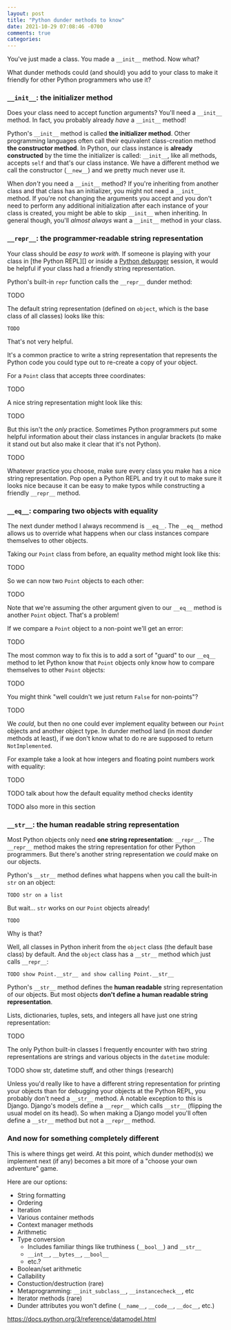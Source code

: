 ```yaml
---
layout: post
title: "Python dunder methods to know"
date: 2021-10-29 07:08:46 -0700
comments: true
categories: 
---
```


You've just made a class.
You made a `__init__` method.
Now what?

What dunder methods could (and should) you add to your class to make it friendly for other Python programmers who use it?


### `__init__`: the initializer method

Does your class need to accept function arguments?
You'll need a `__init__` method.
In fact, you probably already *have* a `__init__` method!

Python's `__init__` method is called **the initializer method**.
Other programming languages often call their equivalent class-creation method **the constructor method**.
In Python, our class instance is **already constructed** by the time the initializer is called: `__init__`, like all methods, accepts `self` and that's our class instance.
We have a different method we call the constructor (`__new__`) and we pretty much never use it.

When *don't* you need a `__init__` method?
If you're inheriting from another class and that class has an initializer, you might not need a `__init__` method.
If you're not changing the arguments you accept and you don't need to perform any additional initialization after each instance of your class is created, you might be able to skip `__init__` when inheriting.
In general though, you'll *almost always* want a `__init__` method in your class.


### `__repr__`: the programmer-readable string representation

Your class should be *easy to work with*.
If someone is playing with your class in [the Python REPL][] or inside a [Python debugger][pdb] session, it would be helpful if your class had a friendly string representation.

Python's built-in `repr` function calls the `__repr__` dunder method:

TODO

The default string representation (defined on `object`, which is the base class of all classes) looks like this:

```pycon
TODO
```

That's not very helpful.

It's a common practice to write a string representation that represents the Python code you could type out to re-create a copy of your object.

For a `Point` class that accepts three coordinates:

TODO

A nice string representation might look like this:

TODO

But this isn't the *only* practice.
Sometimes Python programmers put some helpful information about their class instances in angular brackets (to make it stand out but also make it clear that it's not Python).

TODO

Whatever practice you choose, make sure every class you make has a nice string representation.
Pop open a Python REPL and try it out to make sure it looks nice because it can be easy to make typos while constructing a friendly `__repr__` method.


### `__eq__`: comparing two objects with equality

The next dunder method I always recommend is `__eq__`.
The `__eq__` method allows us to override what happens when our class instances compare themselves to other objects.

Taking our `Point` class from before, an equality method might look like this:

TODO

So we can now two `Point` objects to each other:

TODO

Note that we're assuming the other argument given to our `__eq__` method is another `Point` object.
That's a problem!

If we compare a `Point` object to a non-point we'll get an error:

TODO

The most common way to fix this is to add a sort of "guard" to our `__eq__` method to let Python know that `Point` objects only know how to compare themselves to other `Point` objects:

TODO

You might think "well couldn't we just return `False` for non-points"?

TODO

We *could*, but then no one could ever implement equality between our `Point` objects and another object type.
In dunder method land (in most dunder methods at least), if we don't know what to do re are supposed to return `NotImplemented`.

For example take a look at how integers and floating point numbers work with equality:

TODO

TODO talk about how the default equality method checks identity

TODO also more in this section


### `__str__`: the human readable string representation

Most Python objects only need **one string representation**: `__repr__`.
The `__repr__` method makes the string representation for other Python programmers.
But there's another string representation we *could* make on our objects.

Python's `__str__` method defines what happens when you call the built-in `str` on an object:

```pycon
TODO str on a list
```

But wait... `str` works on our `Point` objects already!

```pycon
TODO
```

Why is that?

Well, all classes in Python inherit from the `object` class (the default base class) by default.
And the `object` class has a `__str__` method which just calls `__repr__`:

```pycon
TODO show Point.__str__ and show calling Point.__str__
```

Python's `__str__` method defines the **human readable** string representation of our objects.
But most objects **don't define a human readable string representation**.

Lists, dictionaries, tuples, sets, and integers all have just one string representation:

TODO

The only Python built-in classes I frequently encounter with two string representations are strings and various objects in the `datetime` module:

TODO show str, datetime stuff, and other things (research)

Unless you'd really like to have a different string representation for printing your objects than for debugging your objects at the Python REPL, you probably don't need a `__str__` method.
A notable exception to this is Django.
Django's models define a `__repr__` which calls `__str__` (flipping the usual model on its head).
So when making a Django model you'll often define a `__str__` method but not a `__repr__` method.


### And now for something completely different

This is where things get weird.
At this point, which dunder method(s) we implement next (if any) becomes a bit more of a "choose your own adventure" game.

Here are our options:

- String formatting
- Ordering
- Iteration
- Various container methods
- Context manager methods
- Arithmetic
- Type conversion
    - Includes familiar things like truthiness (`__bool__`) and `__str__`
    - `__int__`, `__bytes__`, `__bool__`
    - etc.?
- Boolean/set arithmetic
- Callability
- Constuction/destruction (rare)
- Metaprogramming: `__init_subclass__`, `__instancecheck__`, etc
- Iterator methods (rare)
- Dunder attributes you won't define (`__name__`, `__code__`, `__doc__`, etc.)

https://docs.python.org/3/reference/datamodel.html


[pdb]: TODO
[repl]: TODO
